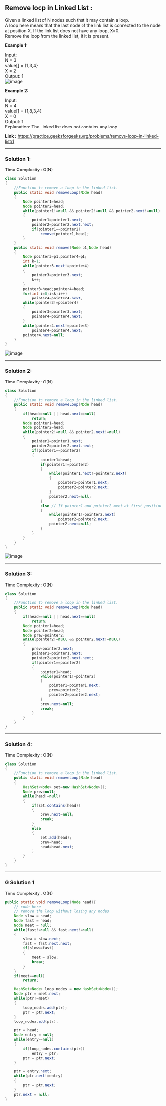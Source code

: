 <h2> Remove loop in Linked List : </h2>
Given a linked list of N nodes such that it may contain a loop. <br/>
A loop here means that the last node of the link list is connected to the node at position X. If the link list does not have any loop, X=0.<br/>
Remove the loop from the linked list, if it is present.  <br/>


**Example 1:**

Input: <br/>
N = 3<br/>
value[] = {1,3,4}<br/>
X = 2<br/>
Output: 1<br/>
![image](https://user-images.githubusercontent.com/23376002/156970648-3e014021-392c-40a0-be89-22301d51077f.png)


**Example 2:**

Input:<br/>
N = 4<br/>
value[] = {1,8,3,4}<br/>
X = 0<br/>
Output: 1<br/>
Explanation: The Linked list does not contains any loop. 

**Link :** https://practice.geeksforgeeks.org/problems/remove-loop-in-linked-list/1

---------------------------------------------------------------------------------------------------------------------------------------------------


<h3> Solution 1:</h3>

Time Complexity : O(N)

```java
class Solution
{
    //Function to remove a loop in the linked list.
    public static void removeLoop(Node head)
    {
        Node pointer1=head;
        Node pointer2=head;
        while(pointer1!=null && pointer2!=null && pointer2.next!=null)
        {
            pointer1=pointer1.next;
            pointer2=pointer2.next.next;
            if(pointer1==pointer2)
                remove(pointer1,head);
        }
    }
    public static void remove(Node p1,Node head)
    {
        Node pointer3=p1,pointer4=p1;
        int k=1;
        while(pointer3.next!=pointer4)
        {
            pointer3=pointer3.next;
            k++;
        }
        pointer3=head;pointer4=head;
        for(int i=0;i<k;i++)
            pointer4=pointer4.next;
        while(pointer3!=pointer4)
        {
            pointer3=pointer3.next;
            pointer4=pointer4.next;
        }
        while(pointer4.next!=pointer3)
            pointer4=pointer4.next;
        pointer4.next=null;
    }
}
```

![image](https://user-images.githubusercontent.com/23376002/156968305-f5e4a05e-203e-4e95-b2bd-f524cd391fe5.png)


---------------------------------------------------------------------------------------------------------------------------------------------------


<h3> Solution 2:</h3>

Time Complexity : O(N)


```java
class Solution
{
    //Function to remove a loop in the linked list.
    public static void removeLoop(Node head)
    {
        if(head==null || head.next==null)
            return;
        Node pointer1=head;
        Node pointer2=head;
        while(pointer2!=null && pointer2.next!=null)
        {
            pointer1=pointer1.next;
            pointer2=pointer2.next.next;
            if(pointer1==pointer2)
            {
                pointer1=head;
                if(pointer1!=pointer2)
                {
                    while(pointer1.next!=pointer2.next)
                    {
                        pointer1=pointer1.next;
                        pointer2=pointer2.next;
                    }
                    pointer2.next=null;
                }
                else // If pointer1 and pointer2 meet at first position
                {
                    while(pointer1!=pointer2.next)
                        pointer2=pointer2.next;
                    pointer2.next=null;
                }
            }
        }
    }
}
```

![image](https://user-images.githubusercontent.com/23376002/156984045-88b8e482-ac84-4434-ae09-d97b73bc7e45.png)


---------------------------------------------------------------------------------------------------------------------------------------------------


<h3> Solution 3:</h3>

Time Complexity : O(N)


```java
class Solution
{
    //Function to remove a loop in the linked list.
    public static void removeLoop(Node head)
    {
        if(head==null || head.next==null)
            return;
        Node pointer1=head;
        Node pointer2=head;
        Node prev=pointer2;
        while(pointer2!=null && pointer2.next!=null)
        {
            prev=pointer2.next;
            pointer1=pointer1.next;
            pointer2=pointer2.next.next;
            if(pointer1==pointer2)
            {
                pointer1=head;
                while(pointer1!=pointer2)
                {
                    pointer1=pointer1.next;
                    prev=pointer2;
                    pointer2=pointer2.next;
                }
                prev.next=null;
                break;
            }
        }
    }
}

```

---------------------------------------------------------------------------------------------------------------------------------------------------


<h3> Solution 4:</h3>

Time Complexity : O(N)


```java
class Solution
{
    //Function to remove a loop in the linked list.
    public static void removeLoop(Node head)
    {
        HashSet<Node> set=new HashSet<Node>();
        Node prev=null;
        while(head!=null)
        {
            if(set.contains(head))
            {
                prev.next=null;
                break;
            }
            else
            {
                set.add(head);
                prev=head;
                head=head.next;
            }
        }
    }
}
```

---------------------------------------------------------------------------------------------------------------------------------------------------


<h3> G Solution 1</h3>

Time Complexity : O(N)


```java
public static void removeLoop(Node head){
    // code here
    // remove the loop without losing any nodes
    Node slow = head;
    Node fast = head;
    Node meet = null;
    while(fast!=null && fast.next!=null)
    {
        slow = slow.next;
        fast = fast.next.next;
        if(slow==fast)
        {
            meet = slow;
            break;
        }
    }
    if(meet==null)
        return;

    HashSet<Node> loop_nodes = new HashSet<Node>();
    Node ptr = meet.next;
    while(ptr!=meet)
    {
        loop_nodes.add(ptr);
        ptr = ptr.next;
    }
    loop_nodes.add(ptr);

    ptr = head;
    Node entry = null;
    while(entry==null)
    {
        if(loop_nodes.contains(ptr))
            entry = ptr;
        ptr = ptr.next;
    }

    ptr = entry.next;
    while(ptr.next!=entry)
    {
        ptr = ptr.next;
    }
    ptr.next = null;
}
```






